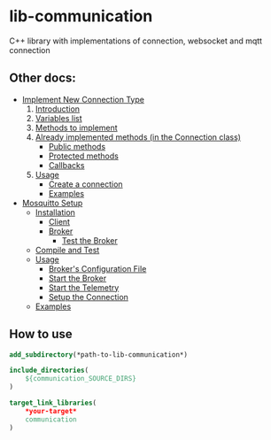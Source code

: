 # lib-communication
C++ library with implementations of connection, websocket and mqtt connection

## Other docs:
- [Implement New Connection Type](docs/connection.md)
    1. [Introduction](docs/connection.md#Introduction)
    2. [Variables list](docs/connection.md#variables-list)
    3. [Methods to implement](docs/connection.md#methods-to-implement)
    4. [Already implemented methods (in the Connection class)](docs/connection.md#already-implemented-methods-in-the-connection-class)
        - [Public methods](docs/connection.md#public-methods)
        - [Protected methods](docs/connection.md#protected-methods)
        - [Callbacks](docs/connection.md#callbacks)
    5. [Usage](docs/connection.md#usage)
        - [Create a connection](docs/connection.md#create-a-connection)
        - [Examples](docs/connection.md#examples)
- [Mosquitto Setup](docs/mqtt_connection.md)
    - [Installation](docs/mqtt_connection.md#installation)
        - [Client](docs/mqtt_connection.md#client)
        - [Broker](docs/mqtt_connection.md#broker)
            - [Test the Broker](docs/mqtt_connection.md#test-the-broker)
    - [Compile and Test](docs/mqtt_connection.md#compile--test)
    - [Usage](docs/mqtt_connection.md#usage)
        - [Broker's Configuration File](docs/mqtt_connection.md#brokers-configuration-file)
        - [Start the Broker](docs/mqtt_connection.md#start-the-broker)
        - [Start the Telemetry](docs/mqtt_connection.md#start-the-telemetry)
        - [Setup the Connection](docs/mqtt_connection.md#setup-the-connection)
    - [Examples](docs/mqtt_connection.md#examples)

## How to use
```Cmake
add_subdirectory(*path-to-lib-communication*)

include_directories(
    ${communication_SOURCE_DIRS}
)

target_link_libraries(
    *your-target*
    communication
)
```